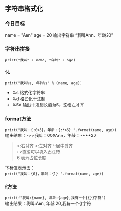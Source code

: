 ## 字符串格式化

### 今日目标
name = "Ann"
age = 20
输出字符串 “我叫Ann，年龄20”

### 字符串拼接
`print("我叫" + name, "年龄" + age)`

### %
`print("我叫%s, 年龄%s" % (name, age))`
* %s 格式化字符串
* %d 格式化十进制  
* %5d 输出十进制长度为5，空格左补齐

### format方法  
`print("我叫：{:0>6}，年龄：{:*>6} ".format(name, age))`  
输出结果：>>>我叫：000Ann，年龄：****20  
> \>:右对齐   <:左对齐   ^:居中对齐  
> : >直接可以填入占位符  
> 6 表示占位长度


下标值表示法：   
`print("我叫：{0}，年龄：{1} ".format(name, age))`  

### f方法
`print(f"我叫:{name}, 年龄:{age},我有一个{{}}字符")`  
输出结果：我叫:Ann, 年龄:20,我有一个{}字符


